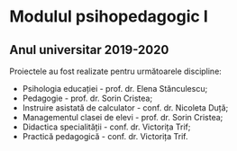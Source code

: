 # Modulul psihopedagogic I 
## Anul universitar 2019-2020

Proiectele au fost realizate pentru următoarele discipline:
* Psihologia educației - prof. dr. Elena Stănculescu;
* Pedagogie - prof. dr. Sorin Cristea;
* Instruire asistată de calculator - conf. dr. Nicoleta Duță;
* Managementul clasei de elevi - prof. dr. Sorin Cristea;
* Didactica specialității - conf. dr. Victorița Trif;
* Practică pedagogică - conf. dr. Victorița Trif. 

